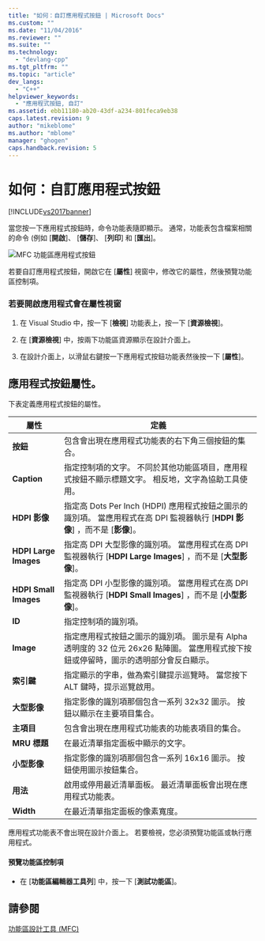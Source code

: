```yaml
---
title: "如何：自訂應用程式按鈕 | Microsoft Docs"
ms.custom: ""
ms.date: "11/04/2016"
ms.reviewer: ""
ms.suite: ""
ms.technology: 
  - "devlang-cpp"
ms.tgt_pltfrm: ""
ms.topic: "article"
dev_langs: 
  - "C++"
helpviewer_keywords: 
  - "應用程式按鈕, 自訂"
ms.assetid: ebb11180-ab20-43df-a234-801feca9eb38
caps.latest.revision: 9
author: "mikeblome"
ms.author: "mblome"
manager: "ghogen"
caps.handback.revision: 5
---
```

# 如何：自訂應用程式按鈕
[!INCLUDE[vs2017banner](../assembler/inline/includes/vs2017banner.md)]

當您按一下應用程式按鈕時，命令功能表隨即顯示。  通常，功能表包含檔案相關的命令 \(例如 \[**開啟**\]、 \[**儲存**\]、 \[**列印**\] 和 \[**匯出**\]。  
  
 ![MFC 功能區應用程式按鈕](../mfc/media/application_button.png "Application\_Button")  
  
 若要自訂應用程式按鈕，開啟它在 \[**屬性**\] 視窗中，修改它的屬性，然後預覽功能區控制項。  
  
### 若要開啟應用程式會在屬性視窗  
  
1.  在 Visual Studio 中，按一下 \[**檢視**\] 功能表上，按一下 \[**資源檢視**\]。  
  
2.  在 \[**資源檢視**\] 中，按兩下功能區資源顯示在設計介面上。  
  
3.  在設計介面上，以滑鼠右鍵按一下應用程式按鈕功能表然後按一下 \[**屬性**\]。  
  
## 應用程式按鈕屬性。  
 下表定義應用程式按鈕的屬性。  
  
|屬性|定義|  
|--------|--------|  
|**按鈕**|包含會出現在應用程式功能表的右下角三個按鈕的集合。|  
|**Caption**|指定控制項的文字。  不同於其他功能區項目，應用程式按鈕不顯示標題文字。  相反地，文字為協助工具使用。|  
|**HDPI 影像**|指定高 Dots Per Inch \(HDPI\) 應用程式按鈕之圖示的識別項。  當應用程式在高 DPI 監視器執行 \[**HDPI 影像**\] ，而不是 \[**影像**\]。|  
|**HDPI Large Images**|指定高 DPI 大型影像的識別項。  當應用程式在高 DPI 監視器執行 \[**HDPI Large Images**\] ，而不是 \[**大型影像**\]。|  
|**HDPI Small Images**|指定高 DPI 小型影像的識別項。  當應用程式在高 DPI 監視器執行 \[**HDPI Small Images**\] ，而不是 \[**小型影像**\]。|  
|**ID**|指定控制項的識別項。|  
|**Image**|指定應用程式按鈕之圖示的識別項。  圖示是有 Alpha 透明度的 32 位元 26x26 點陣圖。  當應用程式按下按鈕或停留時，圖示的透明部分會反白顯示。|  
|**索引鍵**|指定顯示的字串，做為索引鍵提示巡覽時。  當您按下 ALT 鍵時，提示巡覽啟用。|  
|**大型影像**|指定影像的識別項那個包含一系列 32x32 圖示。  按鈕以顯示在主要項目集合。|  
|**主項目**|包含會出現在應用程式功能表的功能表項目的集合。|  
|**MRU 標題**|在最近清單指定面板中顯示的文字。|  
|**小型影像**|指定影像的識別項那個包含一系列 16x16 圖示。  按鈕使用圖示按鈕集合。|  
|**用法**|啟用或停用最近清單面板。  最近清單面板會出現在應用程式功能表。|  
|**Width**|在最近清單指定面板的像素寬度。|  
  
 應用程式功能表不會出現在設計介面上。  若要檢視，您必須預覽功能區或執行應用程式。  
  
#### 預覽功能區控制項  
  
-   在 \[**功能區編輯器工具列**\] 中，按一下 \[**測試功能區**\]。  
  
## 請參閱  
 [功能區設計工具 \(MFC\)](../mfc/ribbon-designer-mfc.md)